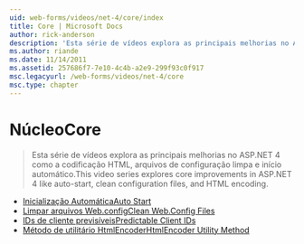 ```yaml
---
uid: web-forms/videos/net-4/core/index
title: Core | Microsoft Docs
author: rick-anderson
description: 'Esta série de vídeos explora as principais melhorias no ASP.NET 4 como a codificação HTML, arquivos de configuração limpa e início automático.'
ms.author: riande
ms.date: 11/14/2011
ms.assetid: 257686f7-7e10-4c4b-a2e9-299f93c0f917
msc.legacyurl: /web-forms/videos/net-4/core
msc.type: chapter
---
```

<a name="core"></a><span data-ttu-id="9c9e9-103">Núcleo</span><span class="sxs-lookup"><span data-stu-id="9c9e9-103">Core</span></span>
====================
> <span data-ttu-id="9c9e9-104">Esta série de vídeos explora as principais melhorias no ASP.NET 4 como a codificação HTML, arquivos de configuração limpa e início automático.</span><span class="sxs-lookup"><span data-stu-id="9c9e9-104">This video series explores core improvements in ASP.NET 4 like auto-start, clean configuration files, and HTML encoding.</span></span>


- [<span data-ttu-id="9c9e9-105">Inicialização Automática</span><span class="sxs-lookup"><span data-stu-id="9c9e9-105">Auto Start</span></span>](aspnet-4-quick-hit-auto-start.md)
- [<span data-ttu-id="9c9e9-106">Limpar arquivos Web.config</span><span class="sxs-lookup"><span data-stu-id="9c9e9-106">Clean Web.Config Files</span></span>](aspnet-4-quick-hit-clean-webconfig-files.md)
- [<span data-ttu-id="9c9e9-107">IDs de cliente previsíveis</span><span class="sxs-lookup"><span data-stu-id="9c9e9-107">Predictable Client IDs</span></span>](aspnet-4-quick-hit-predictable-client-ids.md)
- [<span data-ttu-id="9c9e9-108">Método de utilitário HtmlEncoder</span><span class="sxs-lookup"><span data-stu-id="9c9e9-108">HtmlEncoder Utility Method</span></span>](aspnet-4-quick-hit-the-htmlencoder-utility-method.md)
